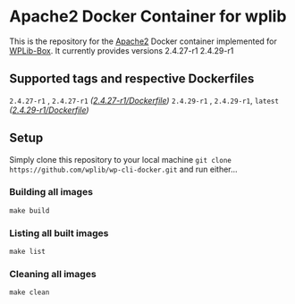 # Apache2 Docker Container for wplib
This is the repository for the [Apache2](http://apache.org/) Docker container implemented for [WPLib-Box](https://github.com/wplib/wplib-box).
It currently provides versions 2.4.27-r1 2.4.29-r1


## Supported tags and respective Dockerfiles

`2.4.27-r1` , `2.4.27-r1` _([2.4.27-r1/Dockerfile](https://github.com/wplib/php-fpm-docker/blob/master/2.4.27-r1/Dockerfile))_
`2.4.29-r1` , `2.4.29-r1`, `latest` _([2.4.29-r1/Dockerfile](https://github.com/wplib/php-fpm-docker/blob/master/2.4.29-r1/Dockerfile))_


## Setup
Simply clone this repository to your local machine
`git clone https://github.com/wplib/wp-cli-docker.git`
and run either...


### Building all images
`make build`


### Listing all built images
`make list`


### Cleaning all images
`make clean`
